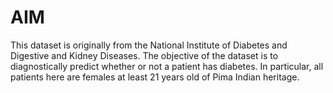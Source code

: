 # AIM
This dataset is originally from the National Institute of Diabetes and Digestive and Kidney Diseases. 
The objective of the dataset is to diagnostically predict whether or not a patient has diabetes.
In particular, all patients here are females at least 21 years old of Pima Indian heritage.
